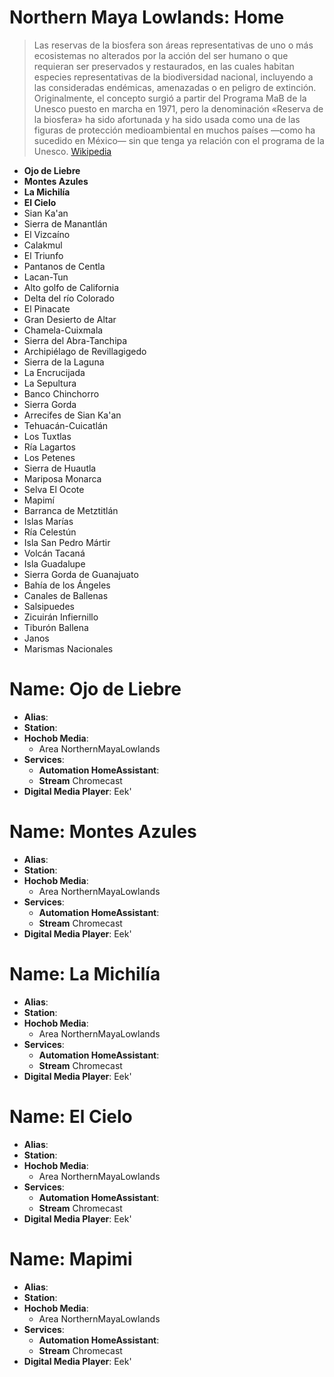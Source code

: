 # Northern Maya Lowlands: Home

> Las reservas de la biosfera son áreas representativas de uno o más ecosistemas no alterados por la acción del ser humano o que requieran ser preservados y restaurados, en las cuales habitan especies representativas de la biodiversidad nacional, incluyendo a las consideradas endémicas, amenazadas o en peligro de extinción. Originalmente, el concepto surgió a partir del Programa MaB de la Unesco puesto en marcha en 1971, pero la denominación «Reserva de la biosfera» ha sido afortunada y ha sido usada como una de las figuras de protección medioambiental en muchos países —como ha sucedido en México— sin que tenga ya relación con el programa de la Unesco. [Wikipedia](https://es.wikipedia.org/wiki/Reservas_de_la_biosfera_de_M%C3%A9xico)

- __Ojo de Liebre__
- __Montes Azules__
- __La Michilía__
- __El Cielo__
- Sian Ka'an
- Sierra de Manantlán
- El Vizcaíno
- Calakmul 
- El Triunfo
- Pantanos de Centla
- Lacan-Tun
- Alto golfo de California
- Delta del río Colorado
- El Pinacate
- Gran Desierto de Altar
- Chamela-Cuixmala
- Sierra del Abra-Tanchipa
- Archipiélago de Revillagigedo
- Sierra de la Laguna
- La Encrucijada
- La Sepultura
- Banco Chinchorro
- Sierra Gorda
- Arrecifes de Sian Ka'an
- Tehuacán-Cuicatlán
- Los Tuxtlas
- Ría Lagartos
- Los Petenes
- Sierra de Huautla
- Mariposa Monarca
- Selva El Ocote
- Mapimí
- Barranca de Metztitlán
- Islas Marías
- Ría Celestún
- Isla San Pedro Mártir
- Volcán Tacaná
- Isla Guadalupe
- Sierra Gorda de Guanajuato
- Bahía de los Ángeles
- Canales de Ballenas
- Salsipuedes
- Zicuirán Infiernillo
- Tiburón Ballena
- Janos
- Marismas Nacionales

# Name: Ojo de Liebre

- __Alias__: 
- __Station__: 
- __Hochob Media__:
  - Area NorthernMayaLowlands
- __Services__:
  - __Automation HomeAssistant__:
  - __Stream__ Chromecast
- __Digital Media Player__: Eek'

# Name: Montes Azules

- __Alias__: 
- __Station__: 
- __Hochob Media__:
  - Area NorthernMayaLowlands
- __Services__:
  - __Automation HomeAssistant__:
  - __Stream__ Chromecast
- __Digital Media Player__: Eek'

# Name: La Michilía

- __Alias__: 
- __Station__: 
- __Hochob Media__:
  - Area NorthernMayaLowlands
- __Services__:
  - __Automation HomeAssistant__:
  - __Stream__ Chromecast
- __Digital Media Player__: Eek'

# Name: El Cielo

- __Alias__: 
- __Station__: 
- __Hochob Media__:
  - Area NorthernMayaLowlands
- __Services__:
  - __Automation HomeAssistant__:
  - __Stream__ Chromecast
- __Digital Media Player__: Eek'

# Name: Mapimi

- __Alias__: 
- __Station__: 
- __Hochob Media__:
  - Area NorthernMayaLowlands
- __Services__:
  - __Automation HomeAssistant__:
  - __Stream__ Chromecast
- __Digital Media Player__: Eek'

